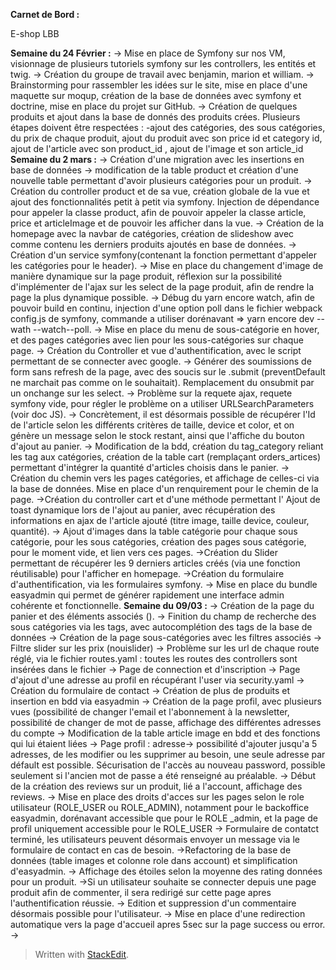 
<p><strong>Carnet de Bord :</strong></p>
<p>E-shop LBB</p>

**Semaine du 24 Février :** 
	-> Mise en place de Symfony sur nos VM, visionnage de plusieurs tutoriels symfony sur les controllers, les entités et twig.
	-> Création du groupe de travail avec benjamin, marion et william.
	-> Brainstorming pour rassembler les idées sur le site, mise en place d'une maquette sur moqup, création de la base de données avec symfony et doctrine, mise en place du projet sur GitHub.
	-> Création de quelques produits et ajout dans la base de donnés des produits crées.
	Plusieurs étapes doivent être respectées : -ajout des catégories, des sous catégories, du prix de chaque produit, ajout du produit avec son price id et category id, ajout de l'article avec son product_id , ajout de l'image et son article_id
**Semaine du 2 mars :**
	-> Création d'une migration avec les insertions en base de données
	-> modification de la table product et création d'une nouvelle table permettant d'avoir 	plusieurs catégories pour un produit.
	-> Création du controller product et de sa vue, création globale de la vue et ajout des fonctionnalités petit à petit via symfony.
Injection de dépendance pour appeler la classe product, afin de pouvoir appeler la classe article, price et articleImage et de pouvoir les afficher dans la vue.
	-> Création de la homepage avec la navbar de catégories, création de slideshow avec comme contenu les derniers produits ajoutés en base de données.
	-> Création d'un service symfony(contenant la fonction permettant d'appeler les catégories pour le header).
	-> Mise en place du changement d'image de manière dynamique sur la page produit, réflexion sur la possibilité d'implémenter de l'ajax sur les select de la page produit, afin de rendre la page la plus dynamique possible.
	-> Débug du yarn encore watch, afin de pouvoir build en continu, injection d'une option poll dans le fichier webpack config.js de symfony, commande  a utiliser dorénavant => yarn encore dev --wath --watch--poll.
	-> Mise en place du menu de sous-catégorie en hover, et des pages catégories avec lien pour les sous-catégories sur chaque page.
	-> Création du Controller et vue d'authentification, avec le script permettant de se connecter avec google.
	-> Générer des soumissions de form sans refresh de la page, avec des soucis sur le .submit (preventDefault ne marchait pas comme on le souhaitait). Remplacement du onsubmit par un onchange sur les select.
	-> Problème sur la requete ajax, requete symfony vide, pour régler le problème on a utiliser URLSearchParameters (voir doc JS).
	-> Concrètement, il est désormais possible de récupérer l'Id de l'article selon les différents critères de taille, device et color, et on génère un message selon le stock restant, ainsi que l'affiche du bouton d'ajout au panier.
	-> Modification de la bdd, création du tag_category reliant les tag aux catégories, création de la table cart (remplaçant orders_artices) permettant d'intégrer la quantité d'articles choisis dans le panier.
	-> Création du chemin vers les pages catégories, et affichage de celles-ci via la base de données. 
	Mise en place d'un renquirement pour le chemin de la page.
	->Création du controller cart et d'une méthode permettant l' Ajout de toast dynamique lors de l'ajout au panier, avec récupération des informations en ajax de l'article ajouté (titre image, taille device, couleur, quantité). 
	-> Ajout d'images dans la table catégorie pour chaque sous catégorie, pour les sous catégories, création des pages sous catégorie, pour le moment vide, et lien vers ces pages.
	->Création du  Slider permettant de récupérer les 9 derniers articles créés (via une fonction réutilisable) pour l'afficher en homepage.
->Création du formulaire d'authentification, via les formulaires symfony.
-> Mise en place du bundle easyadmin qui permet de générer rapidement une interface admin cohérente et fonctionnelle.
**Semaine du 09/03 :**
-> Création de la page du panier et des éléments associés (). 
-> Finition du champ de recherche des sous catégories via les tags, avec autocomplétion des tags de la base de données
-> Création de la page sous-catégories avec les filtres associés
-> Filtre slider sur les prix (nouislider)
-> Problème sur les url de chaque route réglé, via le fichier routes.yaml : toutes les routes des controllers sont insérées dans le fichier
-> Page de connection et d'inscription
-> Page d'ajout d'une adresse au profil en récupérant l'user via security.yaml
-> Création du formulaire de contact
-> Création de plus de produits et insertion en bdd via easyadmin
->  Création de la page profil, avec plusieurs vues (possibilité de changer l'email et l'abonnement à la newsletter, possibilité de changer de mot de passe, affichage des différentes adresses du compte 
-> Modification de la table article image en bdd et des fonctions qui lui étaient liées
-> Page profil : adresse-> possibilité d'ajouter jusqu'a 5 adresses, de les modifier ou les supprimer au besoin, une seule adresse par défault est possible. Sécurisation de l'accès au nouveau password, possible seulement si l'ancien mot de passe a été renseigné au préalable.
-> Début de la création des reviews sur un produit, lié a l'account, affichage des reviews.
-> Mise en place des droits d'acces sur les pages selon le role utilisateur (ROLE_USER ou ROLE_ADMIN), notamment pour le backoffice easyadmin, dorénavant accessible que pour le ROLE _admin, et la page de profil uniquement accessible pour le ROLE_USER
-> Formulaire de contatct terminé, les utilisateurs peuvent désormais envoyer un message via le formulaire de contact en cas de besoin.
->Refactoring de la base de données (table images et colonne role dans account) et simplification d'easyadmin.
-> Affichage des étoiles selon la moyenne des rating données pour un produit. 
->Si un utilisateur souhaite se connecter depuis une page produit afin de commenter, il sera redirigé sur cette page apres l'authentification réussie. 
-> Edition et suppression d'un commentaire désormais possible pour l'utilisateur.
-> Mise en place d'une redirection automatique vers la page d'accueil apres 5sec sur la page success ou error.
->






<blockquote>
<p>Written with <a href="https://stackedit.io/">StackEdit</a>.</p>
</blockquote>

<!--stackedit_data:
eyJoaXN0b3J5IjpbLTE2MDc3NTk0OTAsLTE2ODU4MTczNDcsLT
Q3MzIxNTA5MCwtMTEzNjkxNTY3Miw1NTY2NzQwMzEsMTI5MTM0
MTMyMiwtMTc1OTcxMDMxMiwtMTMwNjA3OTg5MCwxOTY3MjMzMD
A3LDcwODE5NDU4LDE0NDI3NDk2MzMsMjkwNDY5ODA5LDIwODM4
ODA1ODMsLTE2NjM4MTE5MTIsLTE5MzA1MDQzNTYsMTgwNzg0ND
gzNywtMTA4ODg1OTc5NCwtMTMwMjMxMTY3NCwyMDUyNDA0Njg5
LDIxMzI3OTYxMDNdfQ==
-->